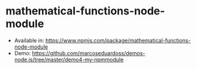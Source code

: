 # mathematical-functions-node-module


- Available in: https://www.npmjs.com/package/mathematical-functions-node-module
- Demo: https://github.com/marcoseduardoss/demos-node.js/tree/master/demo4-my-npmmodule

